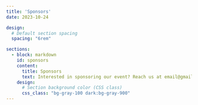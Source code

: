 ```yaml
---
title: 'Sponsors'
date: 2023-10-24

design:
  # Default section spacing
  spacing: "6rem"

sections:
  - block: markdown
    id: sponsors
    content:
      title: Sponsors
      text: Interested in sponsoring our event? Reach us at email@gmail.com
    design:
      # Section background color (CSS class)
      css_class: "bg-gray-100 dark:bg-gray-900"
---
```

